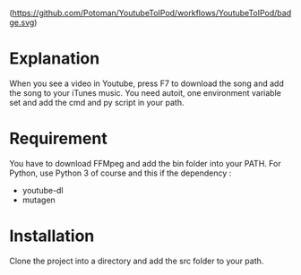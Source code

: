 (https://github.com/Potoman/YoutubeToIPod/workflows/YoutubeToIPod/badge.svg)

# Explanation  

 When you see a video in Youtube, press F7 to download the song and add the song to your iTunes music. You need autoit, one environment variable set and add the cmd and py script in your path.

# Requirement

You have to download FFMpeg and add the bin folder into your PATH.
For Python, use Python 3 of course and this if the dependency :
- youtube-dl
- mutagen

# Installation

Clone the project into a directory and add the src folder to your path.
